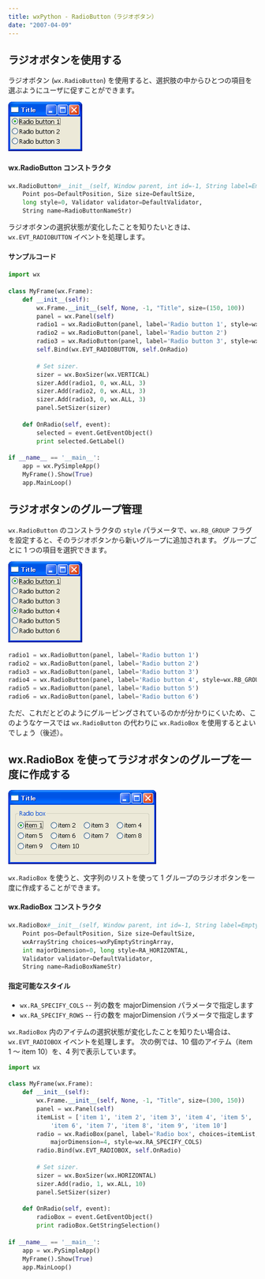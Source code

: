 ```yaml
---
title: wxPython - RadioButton（ラジオボタン）
date: "2007-04-09"
---
```


ラジオボタンを使用する
----

ラジオボタン (`wx.RadioButton`) を使用すると、選択肢の中からひとつの項目を選ぶようにユーザに促すことができます。

![./image/20070409-radio_button.png](./image/20070409-radio_button.png)

#### wx.RadioButton コンストラクタ

~~~ python
wx.RadioButton#__init__(self, Window parent, int id=-1, String label=EmptyString,
    Point pos=DefaultPosition, Size size=DefaultSize,
    long style=0, Validator validator=DefaultValidator,
    String name=RadioButtonNameStr)
~~~

ラジオボタンの選択状態が変化したことを知りたいときは、`wx.EVT_RADIOBUTTON` イベントを処理します。

#### サンプルコード

~~~ python
import wx

class MyFrame(wx.Frame):
    def __init__(self):
        wx.Frame.__init__(self, None, -1, "Title", size=(150, 100))
        panel = wx.Panel(self)
        radio1 = wx.RadioButton(panel, label='Radio button 1', style=wx.RB_GROUP)
        radio2 = wx.RadioButton(panel, label='Radio button 2')
        radio3 = wx.RadioButton(panel, label='Radio button 3', style=wx.RB_GROUP)
        self.Bind(wx.EVT_RADIOBUTTON, self.OnRadio)

        # Set sizer.
        sizer = wx.BoxSizer(wx.VERTICAL)
        sizer.Add(radio1, 0, wx.ALL, 3)
        sizer.Add(radio2, 0, wx.ALL, 3)
        sizer.Add(radio3, 0, wx.ALL, 3)
        panel.SetSizer(sizer)

    def OnRadio(self, event):
        selected = event.GetEventObject()
        print selected.GetLabel()

if __name__ == '__main__':
    app = wx.PySimpleApp()
    MyFrame().Show(True)
    app.MainLoop()
~~~


ラジオボタンのグループ管理
----

`wx.RadioButton` のコンストラクタの `style` パラメータで、`wx.RB_GROUP` フラグを設定すると、そのラジオボタンから新いグループに追加されます。
グループごとに 1 つの項目を選択できます。

![./image/20070409-radio_button2.png](./image/20070409-radio_button2.png)

~~~ python
radio1 = wx.RadioButton(panel, label='Radio button 1')
radio2 = wx.RadioButton(panel, label='Radio button 2')
radio3 = wx.RadioButton(panel, label='Radio button 3')
radio4 = wx.RadioButton(panel, label='Radio button 4', style=wx.RB_GROUP)
radio5 = wx.RadioButton(panel, label='Radio button 5')
radio6 = wx.RadioButton(panel, label='Radio button 6')
~~~

ただ、これだとどのようにグルーピングされているのかが分かりにくいため、このようなケースでは `wx.RadioButton` の代わりに `wx.RadioBox` を使用するとよいでしょう（後述）。


wx.RadioBox を使ってラジオボタンのグループを一度に作成する
----

![./image/20070409-radio_box.png](./image/20070409-radio_box.png)

`wx.RadioBox` を使うと、文字列のリストを使って 1 グループのラジオボタンを一度に作成することができます。

#### wx.RadioBox コンストラクタ

~~~ python
wx.RadioBox#__init__(self, Window parent, int id=-1, String label=EmptyString,
    Point pos=DefaultPosition, Size size=DefaultSize,
    wxArrayString choices=wxPyEmptyStringArray,
    int majorDimension=0, long style=RA_HORIZONTAL,
    Validator validator=DefaultValidator,
    String name=RadioBoxNameStr)
~~~

#### 指定可能なスタイル

- `wx.RA_SPECIFY_COLS` -- 列の数を majorDimension パラメータで指定します
- `wx.RA_SPECIFY_ROWS` -- 行の数を majorDimension パラメータで指定します

`wx.RadioBox` 内のアイテムの選択状態が変化したことを知りたい場合は、`wx.EVT_RADIOBOX` イベントを処理します。
次の例では、10 個のアイテム（item 1 ～ item 10）を、4 列で表示しています。

~~~ python
import wx

class MyFrame(wx.Frame):
    def __init__(self):
        wx.Frame.__init__(self, None, -1, "Title", size=(300, 150))
        panel = wx.Panel(self)
        itemList = ['item 1', 'item 2', 'item 3', 'item 4', 'item 5',
            'item 6', 'item 7', 'item 8', 'item 9', 'item 10']
        radio = wx.RadioBox(panel, label='Radio box', choices=itemList,
            majorDimension=4, style=wx.RA_SPECIFY_COLS)
        radio.Bind(wx.EVT_RADIOBOX, self.OnRadio)

        # Set sizer.
        sizer = wx.BoxSizer(wx.HORIZONTAL)
        sizer.Add(radio, 1, wx.ALL, 10)
        panel.SetSizer(sizer)

    def OnRadio(self, event):
        radioBox = event.GetEventObject()
        print radioBox.GetStringSelection()

if __name__ == '__main__':
    app = wx.PySimpleApp()
    MyFrame().Show(True)
    app.MainLoop()
~~~

